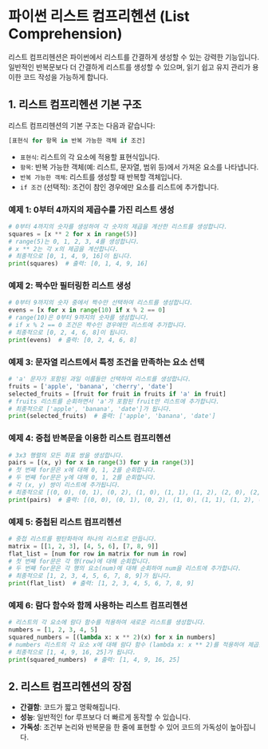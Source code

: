 
# 파이썬 리스트 컴프리헨션 (List Comprehension)

리스트 컴프리헨션은 파이썬에서 리스트를 간결하게 생성할 수 있는 강력한 기능입니다. 일반적인 반복문보다 더 간결하게 리스트를 생성할 수 있으며, 읽기 쉽고 유지 관리가 용이한 코드 작성을 가능하게 합니다.

## 1. 리스트 컴프리헨션 기본 구조

리스트 컴프리헨션의 기본 구조는 다음과 같습니다:

```python
[표현식 for 항목 in 반복 가능한 객체 if 조건]
```

- `표현식`: 리스트의 각 요소에 적용할 표현식입니다.
- `항목`: 반복 가능한 객체(예: 리스트, 문자열, 범위 등)에서 가져온 요소를 나타냅니다.
- `반복 가능한 객체`: 리스트를 생성할 때 반복할 객체입니다.
- `if 조건` (선택적): 조건이 참인 경우에만 요소를 리스트에 추가합니다.

### 예제 1: 0부터 4까지의 제곱수를 가진 리스트 생성

```python
# 0부터 4까지의 숫자를 생성하여 각 숫자의 제곱을 계산한 리스트를 생성합니다.
squares = [x ** 2 for x in range(5)]
# range(5)는 0, 1, 2, 3, 4를 생성합니다.
# x ** 2는 각 x의 제곱을 계산합니다.
# 최종적으로 [0, 1, 4, 9, 16]이 됩니다.
print(squares)  # 출력: [0, 1, 4, 9, 16]
```

### 예제 2: 짝수만 필터링한 리스트 생성

```python
# 0부터 9까지의 숫자 중에서 짝수만 선택하여 리스트를 생성합니다.
evens = [x for x in range(10) if x % 2 == 0]
# range(10)은 0부터 9까지의 숫자를 생성합니다.
# if x % 2 == 0 조건은 짝수인 경우에만 리스트에 추가합니다.
# 최종적으로 [0, 2, 4, 6, 8]이 됩니다.
print(evens)  # 출력: [0, 2, 4, 6, 8]
```

### 예제 3: 문자열 리스트에서 특정 조건을 만족하는 요소 선택

```python
# 'a' 문자가 포함된 과일 이름들만 선택하여 리스트를 생성합니다.
fruits = ['apple', 'banana', 'cherry', 'date']
selected_fruits = [fruit for fruit in fruits if 'a' in fruit]
# fruits 리스트를 순회하면서 'a'가 포함된 fruit만 리스트에 추가합니다.
# 최종적으로 ['apple', 'banana', 'date']가 됩니다.
print(selected_fruits)  # 출력: ['apple', 'banana', 'date']
```

### 예제 4: 중첩 반복문을 이용한 리스트 컴프리헨션

```python
# 3x3 행렬의 모든 좌표 쌍을 생성합니다.
pairs = [(x, y) for x in range(3) for y in range(3)]
# 첫 번째 for문은 x에 대해 0, 1, 2를 순회합니다.
# 두 번째 for문은 y에 대해 0, 1, 2를 순회합니다.
# 각 (x, y) 쌍이 리스트에 추가됩니다.
# 최종적으로 [(0, 0), (0, 1), (0, 2), (1, 0), (1, 1), (1, 2), (2, 0), (2, 1), (2, 2)]가 됩니다.
print(pairs)  # 출력: [(0, 0), (0, 1), (0, 2), (1, 0), (1, 1), (1, 2), (2, 0), (2, 1), (2, 2)]
```

### 예제 5: 중첩된 리스트 컴프리헨션

```python
# 중첩 리스트를 평탄화하여 하나의 리스트로 만듭니다.
matrix = [[1, 2, 3], [4, 5, 6], [7, 8, 9]]
flat_list = [num for row in matrix for num in row]
# 첫 번째 for문은 각 행(row)에 대해 순회합니다.
# 두 번째 for문은 각 행의 요소(num)에 대해 순회하여 num을 리스트에 추가합니다.
# 최종적으로 [1, 2, 3, 4, 5, 6, 7, 8, 9]가 됩니다.
print(flat_list)  # 출력: [1, 2, 3, 4, 5, 6, 7, 8, 9]
```

### 예제 6: 람다 함수와 함께 사용하는 리스트 컴프리헨션

```python
# 리스트의 각 요소에 람다 함수를 적용하여 새로운 리스트를 생성합니다.
numbers = [1, 2, 3, 4, 5]
squared_numbers = [(lambda x: x ** 2)(x) for x in numbers]
# numbers 리스트의 각 요소 x에 대해 람다 함수 (lambda x: x ** 2)를 적용하여 제곱값을 계산합니다.
# 최종적으로 [1, 4, 9, 16, 25]가 됩니다.
print(squared_numbers)  # 출력: [1, 4, 9, 16, 25]
```

## 2. 리스트 컴프리헨션의 장점

- **간결함**: 코드가 짧고 명확해집니다.
- **성능**: 일반적인 for 루프보다 더 빠르게 동작할 수 있습니다.
- **가독성**: 조건부 논리와 반복문을 한 줄에 표현할 수 있어 코드의 가독성이 높아집니다.
